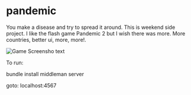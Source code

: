 pandemic
========

You make a disease and try to spread it around.
This is weekend side project. I like the flash game
Pandemic 2 but I wish there was more. More countries,
better ui, more, more!.

![Game Screensho
text](https://raw.github.com/omenking/pandemic/master/screenshots/game.png)

To run:

bundle install
middleman server

goto: localhost:4567
